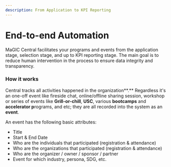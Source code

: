 ```yaml
---
description: From Application to KPI Reporting
---
```


# End-to-end Automation

MaGIC Central facilitates your programs and events from the application stage, selection stage, and up to KPI reporting stage. The main goal is to reduce human intervention in the process to ensure data integrity and transparency.

### How it works

Central tracks all activities happened in the organization**.** Regardless it's an one-off event like fireside chat, online/offline sharing session, workshop or series of events like **Grill-or-chill**, **USC**, various **bootcamps** and **accelerator p**rograms, and etc; they are all recorded into the system as an **event**.

An event has the following basic attributes:

* Title
* Start & End Date
* Who are the individuals that participated \(registration & attendance\)
* Who are the organizations that participated \(registration & attendance\)
* Who are the organizer / owner / sponsor / partner
* Event for which industry, persona, SDG, etc.







